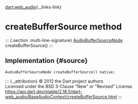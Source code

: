 [dart:web\_audio](../../dart-web_audio/dart-web_audio-library){._links-link}

createBufferSource method
=========================

::: {.section .multi-line-signature}
[AudioBufferSourceNode](../audiobuffersourcenode-class)
createBufferSource()
:::

Implementation {#source}
--------------

``` {.language-dart data-language="dart"}
AudioBufferSourceNode createBufferSource() native;
```

::: {._attribution}
© 2012 the Dart project authors\
Licensed under the BSD 3-Clause \"New\" or \"Revised\" License.\
<https://api.dart.dev/stable/2.18.5/dart-web_audio/BaseAudioContext/createBufferSource.html>
:::
